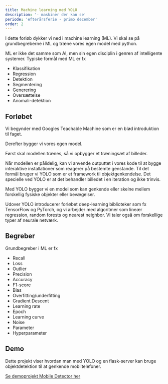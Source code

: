 ```yaml
---
title: Machine learning med YOLO
description: '- maskiner der kan se'
periode: 'efterårsferie - primo december'
order: 2
---
```

I dette forløb dykker vi ned i machine learning (ML). Vi skal se på grundbegreberne i ML og træne vores egen model med python. 

ML er ikke det samme som AI, men sin egen disciplin i genren af intelligente systemer.
Typiske formål med ML er fx

- Klassifikation 
- Regression
- Detektion
- Segmentering
- Generering
- Oversættelse
- Anomali-detektion

## Forløbet 
Vi begynder med Googles Teachable Machine som er en blød introduktion til faget. 

Derefter bygger vi vores egen model.

Først skal modellen trænes, så vi opbygger et træningsæt af billeder. 

Når modellen er pålidelig, kan vi anvende outputtet i vores kode til at bygge interaktive installationer som reagerer på bestemte genstande. Til det formål bruger vi YOLO som er et framework til objektgenkendelse. Det specielle ved YOLO er at det behandler billedet i en iteration og ikke trinvis.

Med YOLO bygger vi en model som kan genkende eller skelne mellem forskellig fysiske objekter eller bevægelser. 

Udover YOLO introducerer forløbet deep-learning biblioteker som fx TensorFlow og PyTorch, og vi arbejder med algoritmer som lineær regression, random forests og nearest neighbor. VI taler også om forskellige typer af neurale netværk. 

## Begreber
Grundbegreber i ML er fx

- Recall
- Loss
- Outlier
- Precision
- Accuracy
- F1-score
- Bias
- Overfitting/underfitting
- Gradient Descent
- Learning rate
- Epoch
- Learning curve
- Noise
- Parameter
- Hyperparameter


## Demo
Dette projekt viser hvordan man med YOLO og en flask-server kan bruge objektdetektion til at genkende mobiltelefoner.

[Se demoprojekt Mobile Detector her](https://github.com/slotshaven-ddu/machine-learning-yolo/tree/main/mobile-detect)